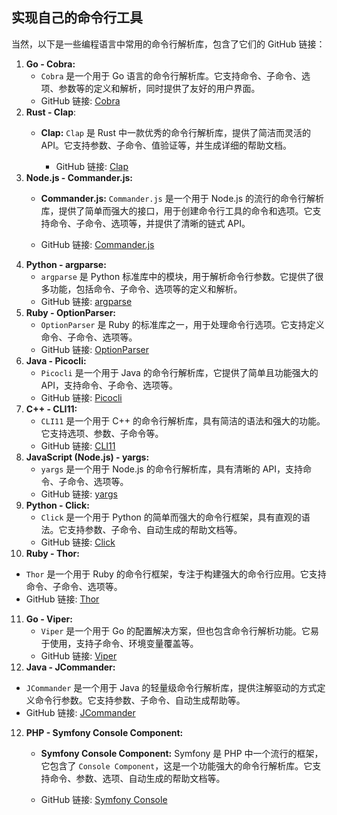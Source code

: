 ## 实现自己的命令行工具
当然，以下是一些编程语言中常用的命令行解析库，包含了它们的 GitHub 链接：

1. **Go - Cobra:**
   - `Cobra` 是一个用于 Go 语言的命令行解析库。它支持命令、子命令、选项、参数等的定义和解析，同时提供了友好的用户界面。
   - GitHub 链接: [Cobra](https://github.com/spf13/cobra)
2. **Rust - Clap**:
   - **Clap:** `Clap` 是 Rust 中一款优秀的命令行解析库，提供了简洁而灵活的 API。它支持参数、子命令、值验证等，并生成详细的帮助文档。

       - GitHub 链接: [Clap](https://github.com/clap-rs/clap)
3. **Node.js - Commander.js:**
    - **Commander.js:** `Commander.js` 是一个用于 Node.js 的流行的命令行解析库，提供了简单而强大的接口，用于创建命令行工具的命令和选项。它支持命令、子命令、选项等，并提供了清晰的链式 API。

    - GitHub 链接: [Commander.js](https://github.com/tj/commander.js)
4. **Python - argparse:**
   - `argparse` 是 Python 标准库中的模块，用于解析命令行参数。它提供了很多功能，包括命令、子命令、选项等的定义和解析。
   - GitHub 链接: [argparse](https://docs.python.org/3/library/argparse.html)
5. **Ruby - OptionParser:**
   - `OptionParser` 是 Ruby 的标准库之一，用于处理命令行选项。它支持定义命令、子命令、选项等。
   - GitHub 链接: [OptionParser](https://ruby-doc.org/stdlib/libdoc/optparse/rdoc/OptionParser.html)
6. **Java - Picocli:**
   - `Picocli` 是一个用于 Java 的命令行解析库，它提供了简单且功能强大的 API，支持命令、子命令、选项等。
   - GitHub 链接: [Picocli](https://picocli.info/)
7. **C++ - CLI11:**
   - `CLI11` 是一个用于 C++ 的命令行解析库，具有简洁的语法和强大的功能。它支持选项、参数、子命令等。
   - GitHub 链接: [CLI11](https://github.com/CLIUtils/CLI11)
8. **JavaScript (Node.js) - yargs:**
   - `yargs` 是一个用于 Node.js 的命令行解析库，具有清晰的 API，支持命令、子命令、选项等。
   - GitHub 链接: [yargs](https://github.com/yargs/yargs)
9. **Python - Click:**
   - `Click` 是一个用于 Python 的简单而强大的命令行框架，具有直观的语法。它支持参数、子命令、自动生成的帮助文档等。
   - GitHub 链接: [Click](https://github.com/pallets/click)
10. **Ruby - Thor:**
   - `Thor` 是一个用于 Ruby 的命令行框架，专注于构建强大的命令行应用。它支持命令、子命令、选项等。
   - GitHub 链接: [Thor](https://github.com/erikhuda/thor)
11. **Go - Viper:**
    - `Viper` 是一个用于 Go 的配置解决方案，但也包含命令行解析功能。它易于使用，支持子命令、环境变量覆盖等。
    - GitHub 链接: [Viper](https://github.com/spf13/viper)
12. **Java - JCommander:**
   - `JCommander` 是一个用于 Java 的轻量级命令行解析库，提供注解驱动的方式定义命令行参数。它支持参数、子命令、自动生成帮助等。
   - GitHub 链接: [JCommander](https://github.com/cbeust/jcommander)

12. **PHP - Symfony Console Component:**
    - **Symfony Console Component:** Symfony 是 PHP 中一个流行的框架，它包含了 `Console Component`，这是一个功能强大的命令行解析库。它支持命令、参数、选项、自动生成的帮助文档等。

    - GitHub 链接: [Symfony Console](https://github.com/symfony/console)